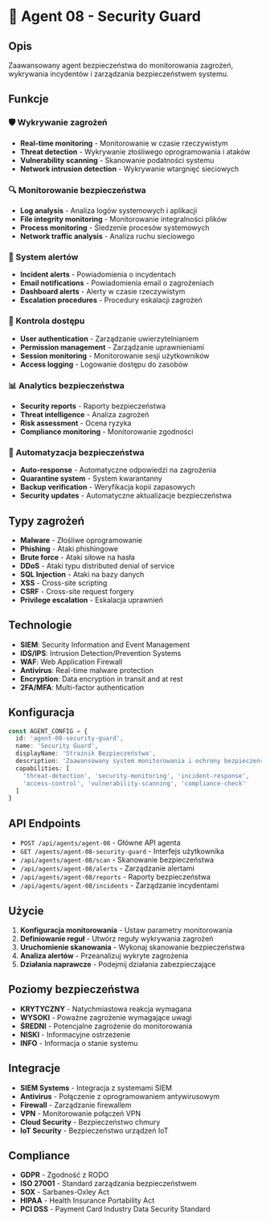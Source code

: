 # 🔐 Agent 08 - Security Guard

## Opis
Zaawansowany agent bezpieczeństwa do monitorowania zagrożeń, wykrywania incydentów i zarządzania bezpieczeństwem systemu.

## Funkcje

### 🛡️ Wykrywanie zagrożeń
- **Real-time monitoring** - Monitorowanie w czasie rzeczywistym
- **Threat detection** - Wykrywanie złośliwego oprogramowania i ataków
- **Vulnerability scanning** - Skanowanie podatności systemu
- **Network intrusion detection** - Wykrywanie wtargnięć sieciowych

### 🔍 Monitorowanie bezpieczeństwa
- **Log analysis** - Analiza logów systemowych i aplikacji
- **File integrity monitoring** - Monitorowanie integralności plików
- **Process monitoring** - Śledzenie procesów systemowych
- **Network traffic analysis** - Analiza ruchu sieciowego

### 🚨 System alertów
- **Incident alerts** - Powiadomienia o incydentach
- **Email notifications** - Powiadomienia email o zagrożeniach
- **Dashboard alerts** - Alerty w czasie rzeczywistym
- **Escalation procedures** - Procedury eskalacji zagrożeń

### 🔐 Kontrola dostępu
- **User authentication** - Zarządzanie uwierzytelnianiem
- **Permission management** - Zarządzanie uprawnieniami
- **Session monitoring** - Monitorowanie sesji użytkowników
- **Access logging** - Logowanie dostępu do zasobów

### 📊 Analytics bezpieczeństwa
- **Security reports** - Raporty bezpieczeństwa
- **Threat intelligence** - Analiza zagrożeń
- **Risk assessment** - Ocena ryzyka
- **Compliance monitoring** - Monitorowanie zgodności

### 🔧 Automatyzacja bezpieczeństwa
- **Auto-response** - Automatyczne odpowiedzi na zagrożenia
- **Quarantine system** - System kwarantanny
- **Backup verification** - Weryfikacja kopii zapasowych
- **Security updates** - Automatyczne aktualizacje bezpieczeństwa

## Typy zagrożeń
- **Malware** - Złośliwe oprogramowanie
- **Phishing** - Ataki phishingowe
- **Brute force** - Ataki siłowe na hasła
- **DDoS** - Ataki typu distributed denial of service
- **SQL Injection** - Ataki na bazy danych
- **XSS** - Cross-site scripting
- **CSRF** - Cross-site request forgery
- **Privilege escalation** - Eskalacja uprawnień

## Technologie
- **SIEM**: Security Information and Event Management
- **IDS/IPS**: Intrusion Detection/Prevention Systems
- **WAF**: Web Application Firewall
- **Antivirus**: Real-time malware protection
- **Encryption**: Data encryption in transit and at rest
- **2FA/MFA**: Multi-factor authentication

## Konfiguracja
```typescript
const AGENT_CONFIG = {
  id: 'agent-08-security-guard',
  name: 'Security Guard',
  displayName: 'Strażnik Bezpieczeństwa',
  description: 'Zaawansowany system monitorowania i ochrony bezpieczeństwa',
  capabilities: [
    'threat-detection', 'security-monitoring', 'incident-response',
    'access-control', 'vulnerability-scanning', 'compliance-check'
  ]
}
```

## API Endpoints
- `POST /api/agents/agent-08` - Główne API agenta
- `GET /agents/agent-08-security-guard` - Interfejs użytkownika
- `/api/agents/agent-08/scan` - Skanowanie bezpieczeństwa
- `/api/agents/agent-08/alerts` - Zarządzanie alertami
- `/api/agents/agent-08/reports` - Raporty bezpieczeństwa
- `/api/agents/agent-08/incidents` - Zarządzanie incydentami

## Użycie
1. **Konfiguracja monitorowania** - Ustaw parametry monitorowania
2. **Definiowanie reguł** - Utwórz reguły wykrywania zagrożeń
3. **Uruchomienie skanowania** - Wykonaj skanowanie bezpieczeństwa
4. **Analiza alertów** - Przeanalizuj wykryte zagrożenia
5. **Działania naprawcze** - Podejmij działania zabezpieczające

## Poziomy bezpieczeństwa
- **KRYTYCZNY** - Natychmiastowa reakcja wymagana
- **WYSOKI** - Poważne zagrożenie wymagające uwagi
- **ŚREDNI** - Potencjalne zagrożenie do monitorowania
- **NISKI** - Informacyjne ostrzeżenie
- **INFO** - Informacja o stanie systemu

## Integracje
- **SIEM Systems** - Integracja z systemami SIEM
- **Antivirus** - Połączenie z oprogramowaniem antywirusowym
- **Firewall** - Zarządzanie firewallem
- **VPN** - Monitorowanie połączeń VPN
- **Cloud Security** - Bezpieczeństwo chmury
- **IoT Security** - Bezpieczeństwo urządzeń IoT

## Compliance
- **GDPR** - Zgodność z RODO
- **ISO 27001** - Standard zarządzania bezpieczeństwem
- **SOX** - Sarbanes-Oxley Act
- **HIPAA** - Health Insurance Portability Act
- **PCI DSS** - Payment Card Industry Data Security Standard
